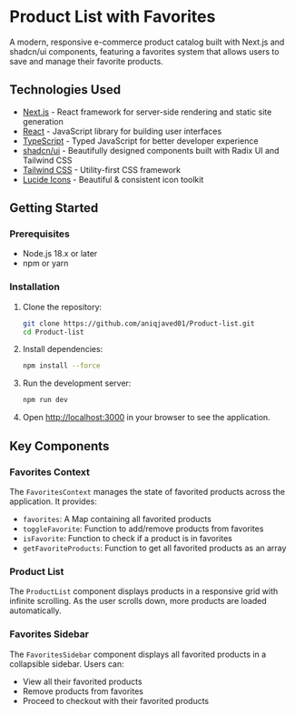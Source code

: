 # Product List with Favorites

A modern, responsive e-commerce product catalog built with Next.js and shadcn/ui components, featuring a favorites system that allows users to save and manage their favorite products.

## Technologies Used

- [Next.js](https://nextjs.org/) - React framework for server-side rendering and static site generation
- [React](https://reactjs.org/) - JavaScript library for building user interfaces
- [TypeScript](https://www.typescriptlang.org/) - Typed JavaScript for better developer experience
- [shadcn/ui](https://ui.shadcn.com/) - Beautifully designed components built with Radix UI and Tailwind CSS
- [Tailwind CSS](https://tailwindcss.com/) - Utility-first CSS framework
- [Lucide Icons](https://lucide.dev/) - Beautiful & consistent icon toolkit

## Getting Started

### Prerequisites

- Node.js 18.x or later
- npm or yarn

### Installation

1. Clone the repository:
   ```bash
   git clone https://github.com/aniqjaved01/Product-list.git
   cd Product-list
   ```

2. Install dependencies:
   ```bash
   npm install --force
   ```

3. Run the development server:
   ```bash
   npm run dev
   ```

4. Open [http://localhost:3000](http://localhost:3000) in your browser to see the application.


## Key Components

### Favorites Context

The `FavoritesContext` manages the state of favorited products across the application. It provides:

- `favorites`: A Map containing all favorited products
- `toggleFavorite`: Function to add/remove products from favorites
- `isFavorite`: Function to check if a product is in favorites
- `getFavoriteProducts`: Function to get all favorited products as an array

### Product List

The `ProductList` component displays products in a responsive grid with infinite scrolling. As the user scrolls down, more products are loaded automatically.

### Favorites Sidebar

The `FavoritesSidebar` component displays all favorited products in a collapsible sidebar. Users can:

- View all their favorited products
- Remove products from favorites
- Proceed to checkout with their favorited products

